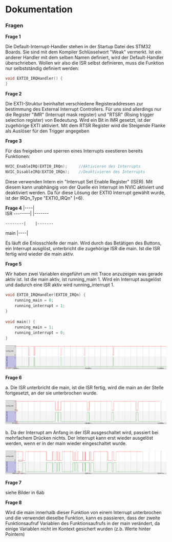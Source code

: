 # Dokumentation
### Fragen
**Frage 1**

Die Default-Interrupt-Handler stehen in der Startup Datei des STM32 Boards.	Sie
sind mit dem Kompiler Schlüsselwort "Weak" vermerkt. Ist ein anderer Handler mit 
dem selben Namen definiert, wird der Default-Handler überschrieben.
Wollen wir also die ISR selbst definieren, muss die Funktion nur selbstständig
definiert werden:
``` C
void EXTI0_IRQHandler() {
}
```

**Frage 2**

Die EXTI-Struktur beinhaltet verschiedene Registeraddressen zur bestimmung
des External Interrupt Controllers. Für uns sind allerdings nur die Register
"IMR" (Interrupt mask register) und "RTSR" (Rising trigger selection register) von
Bedeutung. Wird ein Bit in IMR gesetzt, ist der zugehörige EXTI aktiviert.
Mit dem RTSR Register wird die Steigende Flanke als Auslöser für den Trigger 
angegeben

**Frage 3**

Für das freigeben und sperren eines Interrupts exestieren bereits Funktionen:
```C
NVIC_EnableIRQ(EXTI0_IRQn);		//Aktivieren des Interrupts
NVIC_DisableIRQ(EXTI0_IRQn);	//Deaktivieren des Interrupts
```
Diese verwenden Intern ein "Interrupt Set Enable Register" (ISER). Mit diesem
kann unabhängig von der Quelle ein Interrupt im NVIC aktiviert und deaktiviert werden.
Da für diese Lösung der EXTI0 Interrupt gewählt wurde, ist der IRQn_Type 
"EXTI0_IRQn" (=6).

**Frage 4**
            |----|    
ISR --------|    |-------

    --------|    |-------
main        |----|

Es läuft die Enlosschleife der main. Wird durch das Betätigen des Buttons, ein Interrupt ausglöst, unterbricht die zugehörige ISR die main. Ist die ISR fertig wird wieder die main aktiv.

**Frage 5**

Wir haben zwei Variablen eingeführt um mit Trace anzuzeigen was gerade aktiv ist. Ist die main aktiv, ist running_main 1. Wird ein Interrupt ausgelöst und dadurch eine ISR aktiv wird running_interrupt 1.

```C
void EXTI0_IRQHandler(EXTI0_IRQn) {
    running_main = 0;
    running_interrupt = 1;
}

void main() {
    running_main = 1;
    running_interrupt = 0;
}
```

![alt text](interrupt1_graph.png)

**Frage 6**

a. Die ISR unterbricht die main, ist die ISR fertig, wird die main an der Stelle fortgesetzt, an der sie unterbrochen wurde.

![Alt text](6a_graph.png)

b. Da der Interrupt am Anfang in der ISR ausgeschaltet wird, passiert bei mehrfachem Drücken nichts. Der Interrupt kann erst wieder ausgelöst werden, wenn er in der main wieder eingeschaltet wurde.

![Alt text](6b_graph.png)

**Frage 7**

siehe Bilder in 6ab

**Frage 8**

Wird die main innerhalb dieser Funktion von einem Interrupt unterbrochen und die verwendet dieselbe Funktion, kann es passieren, dass der zweite Funktionsaufruf Variablen des Funktionsaufrufs in der main verändert, da einige Variablen nicht im Kontext gesichert wurden (z.b. Werte hinter Pointern)
